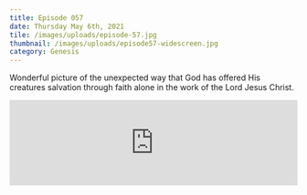 ```yaml
---
title: Episode 057
date: Thursday May 6th, 2021
tile: /images/uploads/episode-57.jpg
thumbnail: /images/uploads/episode57-widescreen.jpg
category: Genesis
---
```

Wonderful picture of the unexpected way that God has offered His creatures salvation through faith alone in the work of the Lord Jesus Christ.

<iframe title="0057 - Destruction is coming" allowtransparency="true" height="150" width="100%" style="border: none; min-width: min(100%, 430px);" scrolling="no" data-name="pb-iframe-player" src="https://www.podbean.com/player-v2/?i=587m2-102b9e3-pb&from=pb6admin&download=1&share=1&download=1&rtl=0&fonts=Arial&skin=1&btn-skin=7"></iframe>